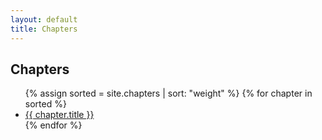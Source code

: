 ```yaml
---
layout: default
title: Chapters
---
```


<h2>Chapters</h2>
<ul>
  {% assign sorted = site.chapters | sort: "weight" %}
  {% for chapter in sorted %}
    <li><a href="{{ chapter.url }}">{{ chapter.title }}</a></li>
  {% endfor %}
</ul>
